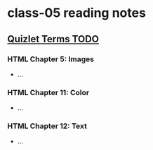 # class-05 reading notes

## [Quizlet Terms TODO](https://quizlet.com/)

### HTML Chapter 5: Images

* ...

### HTML Chapter 11: Color

* ...

### HTML Chapter 12: Text

* ...
